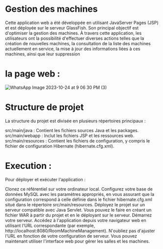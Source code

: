 # Gestion des machines 
Cette application web a été développée en utilisant JavaServer Pages (JSP) et est déployée sur le serveur GlassFish.
Son principal objectif est d'optimiser la gestion des machines. À travers cette application, les utilisateurs ont
la possibilité d'effectuer diverses actions telles que la création de nouvelles machines, la consultation de la liste
des machines actuellement en service, la mise à jour des informations liées à ces machines, ainsi que leur suppression
# la page web :
![WhatsApp Image 2023-10-24 at 9 06 30 PM (3)](https://github.com/MeryemRACHYQ/TPjsp/assets/147452254/df525e3a-f95a-4967-b1c2-6ceda33d3651)

# Structure de projet
La structure du projet est divisée en plusieurs répertoires principaux :

src/main/java : Contient les fichiers sources Java et les packages.
src/main/webapp : Inclut les fichiers JSP et les ressources web.
src/main/resources : Contient les fichiers de configuration, y compris le fichier de configuration Hibernate (hibernate.cfg.xml).
# Execution :
Pour déployer et exécuter l'application :

Clonez ce référentiel sur votre ordinateur local.
Configurez votre base de données MySQL avec les paramètres appropriés, en vous assurant que la configuration correspond à celle définie dans le fichier hibernate.cfg.xml situé dans le répertoire src/main/resources.
Déployez le projet sur un serveur compatible avec Java Servlet. Vous pouvez le faire en créant un fichier WAR à partir du projet et en le déployant sur le serveur.
Démarrez votre serveur.
Accédez à l'application depuis votre navigateur web en utilisant l'URL correspondante (par exemple, http://localhost:8080/RoomMachineManagement). N'oubliez pas d'ajuster l'URL en fonction de votre configuration de serveur.
Vous pouvez maintenant utiliser l'interface web pour gérer les salles et les machines.
